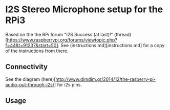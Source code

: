 # I2S Stereo Microphone setup for the RPi3

Based on the the RPi forum "I2S Success (at last)!" (thread)[https://www.raspberrypi.org/forums/viewtopic.php?f=44&t=91237&start=50].
See (instructions.md)[instructions.md] for a copy of the instructions from there.

## Connectivity
See the diagram (here)[http://www.dimdim.gr/2014/12/the-rasberry-pi-audio-out-through-i2s/] for i2s pins.

## Usage

